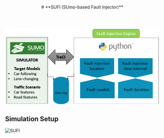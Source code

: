 <p align="center">
#                                **SUFI (SUmo-based Fault Injector)**
  </p>
<br/> 
<br/> 

![Car Image](https://github.com/RISE-Dependable-Transport-Systems/SUFI/blob/master/Documentation/pictures/SUFI.PNG)

## Simulation Setup

![SUFI](SUFI.png "Title")

